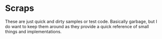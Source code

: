 # Scraps

These are just quick and dirty samples or test code. Basically garbage, but I do want to keep them around as they provide a quick reference of small things and implementations.


